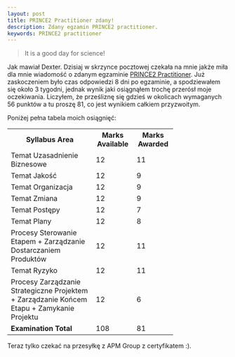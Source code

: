 ```yaml
---
layout: post
title: PRINCE2 Practitioner zdany!
description: Zdany egzamin PRINCE2 practitioner.
keywords: PRINCE2 practitioner
---
```

> It is a good day for science!

Jak mawiał Dexter. Dzisiaj w skrzynce pocztowej czekała na mnie jakże miła dla mnie wiadomość o zdanym
egzaminie [PRINCE2 Practitioner](http://www.prince2.com/prince2-practitioner.asp). Już zaskoczeniem było
czas odpowiedzi 8 dni po egzaminie, a spodziewałem się około 3 tygodni, jednak wynik jaki osiągnąłem
trochę przerósł moje oczekiwania. Liczyłem, że prześliznę się gdzieś w okolicach wymaganych 56 punktów
a tu proszę 81, co jest wynikiem całkiem przyzwoitym.

Poniżej pełna tabela moich osiągnięć:

<table style="width: 75%">
  <tr>
    <th>Syllabus Area</th>
    <th>Marks Available</th>
    <th>Marks Awarded</th>
  </tr>
  <tr>
    <td>Temat Uzasadnienie Biznesowe</td>
    <td>12</td>
    <td>11</td>
  </tr>
  <tr>
    <td>Temat Jakość</td>
    <td>12</td>
    <td>9</td>
  </tr>
  <tr>
    <td>Temat Organizacja</td>
    <td>12</td>
    <td>9</td>
  </tr>
  <tr>
    <td>Temat Zmiana</td>
    <td>12</td>
    <td>9</td>
  </tr>
  <tr>
    <td>Temat Postępy</td>
    <td>12</td>
    <td>7</td>
  </tr>
  <tr>
    <td>Temat Plany</td>
    <td>12</td>
    <td>8</td>
  </tr>
  <tr>
    <td>Procesy Sterowanie Etapem + Zarządzanie Dostarczaniem Produktów</td>
    <td>12</td>
    <td>11</td>
  </tr>
  <tr>
    <td>Temat Ryzyko</td>
    <td>12</td>
    <td>11</td>
  </tr>
  <tr>
    <td>Procesy Zarządzanie Strategiczne Projektem + Zarządzanie Końcem Etapu + Zamykanie Projektu</td>
    <td>12</td>
    <td>6</td>
  </tr>
  <tr>
    <td><strong>Examination Total</strong></td>
    <td>108</td>
    <td>81</td>
  </tr>
</table>

Teraz tylko czekać na przesyłkę z APM Group z certyfikatem :).